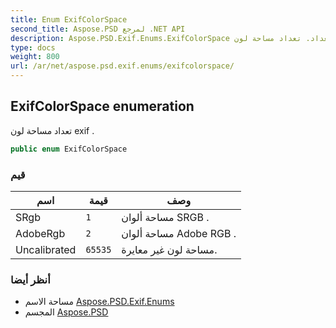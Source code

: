 ```yaml
---
title: Enum ExifColorSpace
second_title: Aspose.PSD لمرجع .NET API
description: Aspose.PSD.Exif.Enums.ExifColorSpace تعداد. تعداد مساحة لون exif .
type: docs
weight: 800
url: /ar/net/aspose.psd.exif.enums/exifcolorspace/
---
```

## ExifColorSpace enumeration

تعداد مساحة لون exif .

```csharp
public enum ExifColorSpace
```

### قيم

| اسم | قيمة | وصف |
| --- | --- | --- |
| SRgb | `1` | مساحة ألوان SRGB . |
| AdobeRgb | `2` | مساحة ألوان Adobe RGB . |
| Uncalibrated | `65535` | مساحة لون غير معايرة. |

### أنظر أيضا

* مساحة الاسم [Aspose.PSD.Exif.Enums](../../aspose.psd.exif.enums/)
* المجسم [Aspose.PSD](../../)


